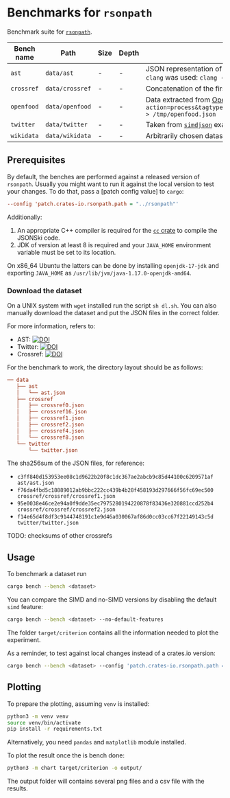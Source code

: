 # Benchmarks for `rsonpath`

Benchmark suite for [`rsonpath`](https://github.com/v0ldek/rsonpath).

| Bench name            | Path                            | Size      | Depth  | Description |
|-----------------------|---------------------------------|-----------|--------|---|
| `ast`                 | `data/ast`                      | -        | - | JSON representation of the AST of an arbitrary popular C file from Software Heritage. To generate the AST `clang` was used: `clang -Xclang -ast-dump=json -fsyntax-only parse_date.c > ast.json` |
| `crossref`            | `data/crossref`                 | -        | - | Concatenation of the first 100 files from [Crossref](https://www.crossref.org/) [source torrent link](https://academictorrents.com/details/e4287cb7619999709f6e9db5c359dda17e93d515)  |
| `openfood`            | `data/openfood`                 | -        | - | Data extracted from [Open Food Facts API](https://wiki.openfoodfacts.org/Open_Food_Facts_Search_API_Version_2) with `curl "https://world.openfoodfacts.org/cgi/search.pl?action=process&tagtype_0=categories&tag_contains_0=contains&tag_0=cheeses&tagtype_1=labels&&json=1" > /tmp/openfood.json` |
| `twitter`             | `data/twitter`                  | -        | -      | Taken from [`simdjson`](https://github.com/simdjson/simdjson) example benchmarks ([permalink](https://github.com/simdjson/simdjson/blob/960a7ebba149af00628e6a56f9605945f91a15b7/jsonexamples/twitter.json)) |
| `wikidata`            | `data/wikidata`                 | -        | - | Arbitrarily chosen datasets from [Wikidata](https://www.wikidata.org/wiki/Wikidata:Data_access) |

## Prerequisites

By default, the benches are performed against a released version of `rsonpath`.
Usually you might want to run it against the local version to test your changes.
To do that, pass a [patch config value] to `cargo`:

```ini
--config 'patch.crates-io.rsonpath.path = "../rsonpath"'
```

Additionally:

1. An appropriate C++ compiler is required for the [`cc` crate](https://lib.rs/crates/cc) to compile the
   JSONSki code.
2. JDK of version at least 8 is required and your `JAVA_HOME` environment variable must be set
   to its location.

On x86_64 Ubuntu the latters can be done by installing `openjdk-17-jdk` and exporting `JAVA_HOME` as
`/usr/lib/jvm/java-1.17.0-openjdk-amd64`.

### Download the dataset

On a UNIX system with `wget` installed run the script `sh dl.sh`.
You can also manually download the dataset and put the JSON files in the correct folder.

For more information, refers to:

* AST: [![DOI](https://zenodo.org/badge/DOI/10.5281/zenodo.7229269.svg)](https://doi.org/10.5281/zenodo.7229269)
* Twitter: [![DOI](https://zenodo.org/badge/DOI/10.5281/zenodo.7229287.svg)](https://doi.org/10.5281/zenodo.7229287)
* Crossref: [![DOI](https://zenodo.org/badge/DOI/10.5281/zenodo.7229287.svg)](https://doi.org/10.5281/zenodo.7231920)

For the benchmark to work, the directory layout should be as follows:

```ini
── data
   ├── ast
   │   └── ast.json
   ├── crossref
   │   ├── crossref0.json
   │   ├── crossref16.json
   │   ├── crossref1.json
   │   ├── crossref2.json
   │   ├── crossref4.json
   │   └── crossref8.json
   └── twitter
       └── twitter.json
```

The sha256sum of the JSON files, for reference:

* `c3ff840d153953ee08c1d9622b20f8c1dc367ae2abcb9c85d44100c6209571af  ast/ast.json`
* `f76da4fbd5c18889012ab9bbc222cc439b4b28f458193d297666f56fc69ec500  crossref/crossref/crossref1.json`
* `95e0038e46ce2e94a0f9dde35ec7975280194220878f83436e320881ccd252b4  crossref/crossref/crossref2.json`
* `f14e65d4f8df3c9144748191c1e9d46a030067af86d0cc03cc67f22149143c5d  twitter/twitter.json`

TODO: checksums of other crossrefs

## Usage

To benchmark a dataset run

```bash
cargo bench --bench <dataset>
```

You can compare the SIMD and no-SIMD versions by disabling the default `simd` feature:

```bash
cargo bench --bench <dataset> --no-default-features
```

The folder `target/criterion` contains all the information needed to plot the experiment.

As a reminder, to test against local changes instead of a crates.io version:

```bash
cargo bench --bench <dataset> --config 'patch.crates-io.rsonpath.path = "../rsonpath"'
```

## Plotting

To prepare the plotting, assuming `venv` is installed:

```bash
python3 -m venv venv
source venv/bin/activate
pip install -r requirements.txt
```

Alternatively, you need `pandas` and `matplotlib` module installed.

To plot the result once the is bench done:

```bash
python3 -m chart target/criterion -o output/ 
```

The output folder will contains several png files and a csv file with the results.
